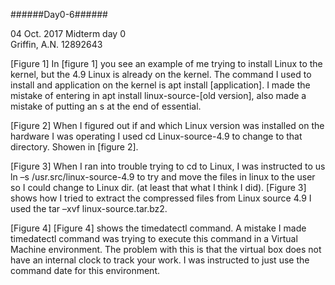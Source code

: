 ######Day0-6######

04 Oct. 2017 
Midterm day 0  
Griffin, A.N. 12892643 
  
 
 
[Figure 1] 
In [figure 1] you see an example of me trying to install Linux to the kernel, but the 4.9 Linux is already on the kernel. The command I used to install and application on the kernel is apt install [application]. I made the mistake of entering in apt install linux-source-[old version], also made a mistake of putting an s at the end of essential.  
 
[Figure 2] 
When I figured out if and which Linux version was installed on the hardware I was operating I used cd Linux-source-4.9 to change to that directory. Showen in [figure 2].  
 
 
 
[Figure 3] 
When I ran into trouble trying to cd to Linux, I was instructed to us ln –s /usr.src/linux-source-4.9 to try and move the files in linux to the user so I could change to Linux dir. (at least that what I think I did). [Figure 3] shows how I tried to extract the compressed files from Linux source 4.9 I used the tar –xvf linux-source.tar.bz2.   
 
 
 
[Figure 4] 
[Figure 4] shows the timedatectl command. A mistake I made timedatectl command was trying to execute this command in a Virtual Machine environment. The problem with this is that the virtual box does not have an internal clock to track your work. I was instructed to just use the command date for this environment.  


